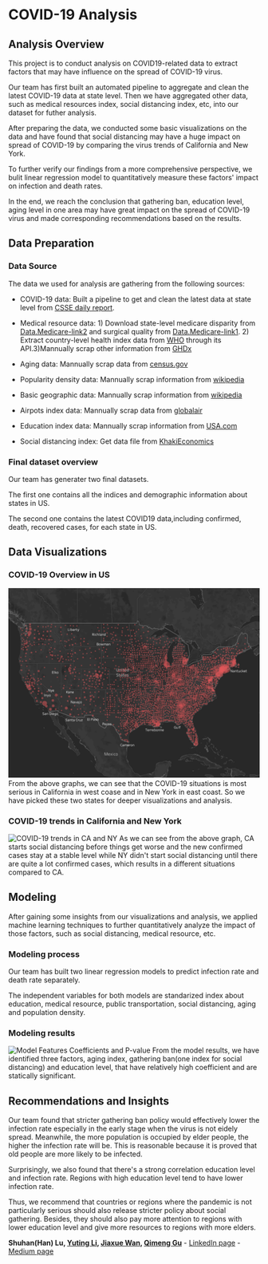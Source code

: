 # COVID-19 Analysis
## Analysis Overview
This project is to conduct analysis on COVID19-related data to extract factors that may have influence on the spread of COVID-19 virus.

Our team has first built an automated pipeline to aggregate and clean the latest COVID-19 data at state level.
Then we have aggregated other data, such as medical resources index, social distancing index, etc, into our dataset for futher analysis.

After preparing the data, we conducted some basic visualizations on the data and have found that social distancing may have a huge impact on spread of COVID-19 by comparing the virus trends of California and New York.

To further verify our findings from a more comprehensive perspective, we bulit linear regression model to quantitatively measure these factors' impact on infection and death rates.

In the end, we reach the conclusion that gathering ban, education level, aging level in one area may have great impact on the spread of COVID-19 virus and made corresponding recommendations based on the results.

## Data Preparation
### Data Source
The data we used for analysis are gathering from the following sources:

* COVID-19 data: Built a pipeline to get and clean the latest data at state level from [CSSE daily report](https://github.com/CSSEGISandData/COVID-19/tree/master/csse_covid_19_data/csse_covid_19_daily_reports).

* Medical resource data: 1) Download state-level medicare disparity from [Data.Medicare-link2](https://data.cms.gov/mapping-medicare-disparities) and surgical quality from [Data.Medicare-link1](https://data.medicare.gov/Hospital-Compare/Ambulatory-Surgical-Center-Quality-Measures-State/axe7-s95e/data).  2) Extract country-level health index data from [WHO](https://www.who.int/data/gho) through its API.3)Mannually scrap other information from [GHDx](http://ghdx.healthdata.org/record/ihme-data/gbd-2016-healthcare-access-and-quality-index-1990-2016)

* Aging data: Mannually scrap data from [census.gov](https://data.census.gov/cedsci/profile?q=California&g=0400000US06&tid=ACSDP1Y2018.DP05)

* Popularity density data: Mannually scrap information from [wikipedia](https://simple.wikipedia.org/wiki/List_of_U.S._states_by_population_density)

* Basic geographic data: Mannually scrap information from [wikipedia](https://en.wikipedia.org/wiki/List_of_U.S._states_and_territories_by_area)

* Airpots index data: Mannually scrap data from [globalair](https://www.globalair.com/airport/state.aspx)

* Education index data: Mannually scrap information from [USA.com](http://www.usa.com/rank/us--average-education-index--state-rank.htm)
* Social distancing index: Get data file from [KhakiEconomics](https://github.com/khakieconomics/covid_data)
### Final dataset overview
Our team has generater two final datasets.

The first one contains all the indices and demographic information about states in US.

The second one contains the latest COVID19 data,including confirmed, death, recovered cases, for each state in US.

## Data Visualizations
### COVID-19 Overview in US
![COVID-19 situations in US](https://github.com/lush9516/Analytic_Projects/blob/master/COVID-19%20Analysis/US_case_visualization.png?raw=true)
From the above graphs, we can see that the COVID-19 situations is most serious in California in west coase and in New York in east coast. So we have picked these two states for deeper visualizations and analysis.
### COVID-19 trends in California and New York
![COVID-19 trends in CA and NY](https://github.com/lush9516/COVID-19-Analysis/blob/master/COVID-19-trends-for-NY-and-CA.png?raw=true)
As we can see from the above graph, CA starts social distancing before things get worse and the new confirmed cases stay at a stable level while NY didn't start social distancing until there are quite a lot confirmed cases, which results in a different situations compared to CA.

## Modeling
After gaining some insights from our visualizations and analysis, we applied machine learning techniques to further quantitatively analyze the impact of those factors, such as social distancing, medical resource, etc.

### Modeling process
Our team has built two linear regression models to predict infection rate and death rate separately.

The independent variables for both models are standarized index about education, medical resource, public transportation, social distancing, aging and population density.
### Modeling results
![Model Features Coefficients and P-value](https://github.com/lush9516/COVID-19-Analysis/blob/master/model_feature_coef.png?raw=true)
From the model results, we have identified three factors, aging index, gathering ban(one index for social distancing) and education level, that have relatively high coefficient and are statically significant.
## Recommendations and Insights
Our team found that stricter gathering ban policy would effectively lower the infection rate especially in the early stage when the virus is not eidely spread. Meanwhile, the more population is occupied by elder people, the higher the infection rate will be. This is reasonable because it is proved that old people are more likely to be infected.

Surprisingly, we also found that there's a strong correlation education level and infection rate. Regions with high education level tend to have lower infection rate.

Thus, we recommend that countries or regions where the pandemic is not particularly serious should also release stricter policy about social gathering. Besides, they should also pay more attention to regions with lower education level and give more resources to regions with more elders.

**Shuhan(Han) Lu, [Yuting Li](https://github.com/tingli-ucd), [Jiaxue Wan](https://github.com/jiaxuewan98), [Qimeng Gu](https://github.com/Mandy-Gu)** - [LinkedIn page](https://www.linkedin.com/in/shuhan-lu/) - [Medium page](https://medium.com/@lushuhan95)
